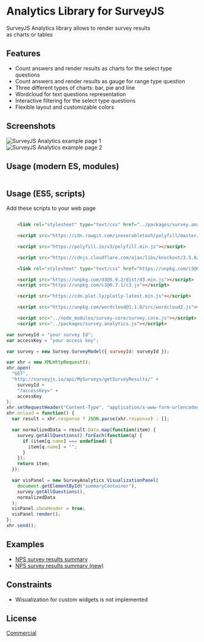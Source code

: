 # Analytics Library for SurveyJS

SurveyJS Analytics library allows to render survey results <br/> as charts or tables

## Features

* Count answers and render results as charts for the select type questions
* Count answers and render results as gauge for range type question
* Three different types of charts: bar, pie and line
* Wordcloud for text questions representation
* Interactive filtering for the select type questions
* Flexible layout and customizable colors

## Screenshots

![SurveyJS Analytics example page 1](https://github.com/surveyjs/surveyjs/blob/master/docs/images/survey-analytics-page-1.png?raw=true)
![SurveyJS Analytics example page 2](https://github.com/surveyjs/surveyjs/blob/master/docs/images/survey-analytics-page-2.png?raw=true)

## Usage (modern ES, modules)
```javascript

```

## Usage (ES5, scripts)

Add these scripts to your web page

```html

    <link rel="stylesheet" type="text/css" href="../packages/survey.analytics.css" />

    <script src="https://cdn.rawgit.com/inexorabletash/polyfill/master/typedarray.js"></script>

    <script src="https://polyfill.io/v3/polyfill.min.js"></script>

    <script src="https://cdnjs.cloudflare.com/ajax/libs/knockout/3.5.0/knockout-min.js"></script>

    <link rel="stylesheet" type="text/css" href="https://unpkg.com/c3@0.7.1/c3.css" />

    <script src="https://unpkg.com/d3@5.9.2/dist/d3.min.js"></script>
    <script src="https://unpkg.com/c3@0.7.1/c3.js"></script>

    <script src="https://cdn.plot.ly/plotly-latest.min.js"></script>

    <script src="https://unpkg.com/wordcloud@1.1.0/src/wordcloud2.js"></script>

    <script src="../node_modules/survey-core/survey.core.js"></script>
    <script src="../packages/survey.analytics.js"></script>

```

```javascript
var surveyId = "your survey Id";
var accessKey = "your access key";

var survey = new Survey.SurveyModel({ surveyId: surveyId });

var xhr = new XMLHttpRequest();
xhr.open(
  "GET",
  "http://surveyjs.io/api/MySurveys/getSurveyResults/" +
    surveyId +
    "?accessKey=" +
    accessKey
);
xhr.setRequestHeader("Content-Type", "application/x-www-form-urlencoded");
xhr.onload = function() {
  var result = xhr.response ? JSON.parse(xhr.response) : [];

  var normalizedData = result.Data.map(function(item) {
    survey.getAllQuestions().forEach(function(q) {
      if (item[q.name] === undefined) {
        item[q.name] = "";
      }
    });
    return item;
  });

  var visPanel = new SurveyAnalytics.VisualizationPanel(
    document.getElementById("summaryContainer"),
    survey.getAllQuestions(),
    normalizedData
  );
  visPanel.showHeader = true;
  visPanel.render();
};
xhr.send();
```

## Examples

* [NPS survey results summary](https://surveyjs.io/Examples/Library/?id=analytics-nps)
* [NPS survey results summary (new)](https://surveyjs.io/Examples/Analytics/?id=analytics-nps)

## Constraints

* Wisualization for custom widgets is not implemented

## License

[Commercial](https://surveyjs.io/Home/Licenses#Analytics)
